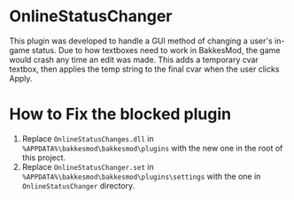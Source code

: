 # OnlineStatusChanger

This plugin was developed to handle a GUI method of changing a user's in-game status.
Due to how textboxes need to work in BakkesMod, the game would crash any time an edit was made.
This adds a temporary cvar textbox, then applies the temp string to the final cvar when the user clicks Apply.

# How to Fix the blocked plugin

1. Replace `OnlineStatusChanges.dll` in `%APPDATA%\bakkesmod\bakkesmod\plugins` with the new one in the root of this project.
2. Replace `OnlineStatusChanger.set` in `%APPDATA%\bakkesmod\bakkesmod\plugins\settings` with the one in `OnlineStatusChanger` directory.

